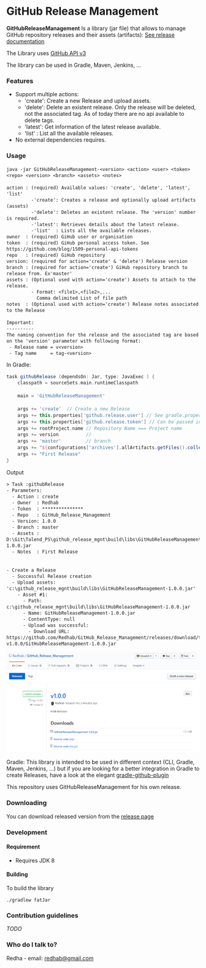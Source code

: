 # GitHub Release Management

**GitHubReleaseManagement** Is a library (jar file) that allows to manage GitHub repository releases and their assets (artifacts): [See release documentation](https://help.github.com/articles/about-releases/)


The Library uses [GitHub API v3](https://developer.github.com/v3/)


The library can be used in Gradle, Maven, Jenkins, ...

### Features ###
 * Support multiple actions:
    * 'create': Create a new Release and upload assets.
    * 'delete': Delete an existent release. Only the release will be deleted, not the associated tag. As of today there are no api available to delete tags.
    * 'latest': Get information of the latest release available.
    * 'list'  : List all the available releases.
 * No external dependencies  requires. 
 
    
    
### Usage ###
```
java -jar GitHubReleaseManagement-<version> <action> <user> <token> <repo> <version> <branch> <assets> <notes>

action : (required) Available values: 'create', 'delete', 'latest', 'list'
         -'create': Creates a release and optionally upload artifacts (assets)
         -'delete': Deletes an existent release. The 'version' number is required.
         -'latest': Retrieves details about the latest release.
         -'list'  : Lists all the available releases.
owner  : (required) GiHub user or organisation
token  : (required) GiHub personal access token. See https://github.com/blog/1509-personal-api-tokens
repo   : (required) GiHub repository
version: (required for action='create' & 'delete') Release version
branch : (required for action='create') GiHub repository branch to release from. Ex'master'
assets : (Optional used with action='create') Assets to attach to the release.
         - Format: <file1>,<file2>,...
           Comma delimited List of file path
notes  : (Optional used with action='create') Release notes associated to the Release

Important:
----------
The naming convention for the release and the associated tag are based on the 'version' parameter with following format:
 - Release name = v<version>
 - Tag name     = tag-<version>
```        

In Gradle:
```groovy
task githubRelease (dependsOn: Jar, type: JavaExec ) {
    classpath = sourceSets.main.runtimeClasspath

    main = 'GitHubReleaseManagement'

    args += 'create'  // Create a new Release
    args += this.properties['github.release.user'] // See gradle.properties
    args += this.properties['github.release.token'] // Can be passed in the commandline line as Gradle property: -P
    args += rootProject.name // Repository Name === Project name
    args += version          //
    args += 'master'         // branch
    args += "${configurations['archives'].allArtifacts.getFiles().collect().join(',')}" // List all the generated library files as assets
    args += "First Release"
}

```
Output 
```
> Task :githubRelease
- Parameters:
  - Action : create
  - Owner  : Redhab
  - Token  : ***************
  - Repo   : GitHub_Release_Management
  - Version: 1.0.0
  - Branch : master
  - Assets : D:\Git\Talend_PS\github_release_mgnt\build\libs\GitHubReleaseManagement-1.0.0.jar
  - Notes  : First Release


- Create a Release
  - Successful Release creation
  - Upload assets: 'c:\github_release_mgnt\build\libs\GitHubReleaseManagement-1.0.0.jar'
    - Asset #1:
      - Path: c:\github_release_mgnt\build\libs\GitHubReleaseManagement-1.0.0.jar
      - Name: GitHubReleaseManagement-1.0.0.jar
      - ContentType: null
      - Upload was successful:
        - Download URL: https://github.com/Redhab/GitHub_Release_Management/releases/download/tag-v1.0.0/GitHubReleaseManagement-1.0.0.jar

```
![alt-text](./release.png "GitHub Release Screenshot")


Gradle: This library is intended to be used in different context (CLI, Gradle, Maven, Jenkins, ...) but if you are looking for a better integration in Gradle to create Releases, have a look at the elegant [gradle-github-plugin](https://github.com/riiid/gradle-github-plugin) 

This repository uses GitHubReleaseManagement for his own release.


### Downloading

You can download released version from the [release page](https://github.com/Redhab/GitHub_Release_Management/releases)

### Development
#### Requirement
* Requires JDK 8

#### Building
To build the library

    ./gradlew fatJar

### Contribution guidelines ###

*TODO*

### Who do I talk to? ###

Redha  - email: redhab@gmail.com 